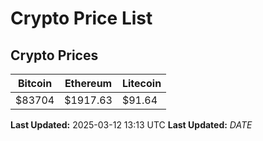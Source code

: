 # Crypto Price List

## Crypto Prices
| Bitcoin | Ethereum | Litecoin |
| ------- | -------- | -------- |
| $83704 | $1917.63 | $91.64 |
**Last Updated:** 2025-03-12 13:13 UTC
**Last Updated:** $DATE$
